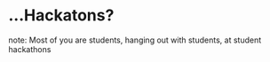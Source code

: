 <!-- .slide: data-state="dim" data-background="resources/elephant.png" -->

# ...Hackatons?

note:
  Most of you are students, hanging out with students, at student hackathons
